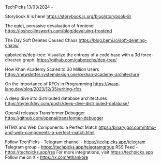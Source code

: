 TechPicks 13/03/2024 -

Storybook 8 is here!
https://storybook.js.org/blog/storybook-8/

The quiet, pervasive devaluation of frontend
https://joshcollinsworth.com/blog/devaluing-frontend

The Day Soft Deletes Caused Chaos
https://blog.bemi.io/soft-deleting-chaos/

gabotechs/dep-tree: Visualize the entropy of a code base with a 3d force-directed graph.
https://github.com/gabotechs/dep-tree/

How Khan Academy Scaled to 30 Million Users
https://newsletter.systemdesign.one/p/khan-academy-architecture

On the Importance of RFCs in Programming
https://wasp-lang.dev/blog/2023/12/05/writing-rfcs

A deep dive into distributed database architectures
https://byteofdev.com/posts/deep-dive-distributed-database/

OpenAI releases Transformer Debugger
https://github.com/openai/transformer-debugger

HTMX and Web Components: a Perfect Match
https://binaryigor.com/htmx-and-web-components-a-perfect-match.html

Follow TechPicks -
Telegram channel - https://techpicks.app/telegram
Telegram group - https://techpicks.app/telegramgroup
RSS Feed - https://techpicks.app/rss
For more integrations, visit https://techpicks.app
Follow me on X - https://x.com/ethankore